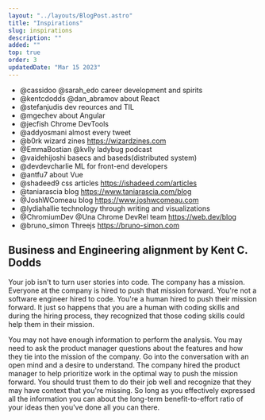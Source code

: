```yaml
---
layout: "../layouts/BlogPost.astro"
title: "Inspirations"
slug: inspirations
description: ""
added: ""
top: true
order: 3
updatedDate: "Mar 15 2023"
---
```


- @cassidoo @sarah_edo career development and spirits
- @kentcdodds @dan_abramov about React
- @stefanjudis dev reources and TIL
- @mgechev about Angular
- @jecfish Chrome DevTools
- @addyosmani almost every tweet
- @b0rk wizard zines https://wizardzines.com
- @EmmaBostian @kvlly ladybug podcast
- @vaidehijoshi basecs and baseds(distributed system)
- @devdevcharlie ML for front-end developers
- @antfu7 about Vue
- @shadeed9 css articles https://ishadeed.com/articles
- @taniarascia blog https://www.taniarascia.com/blog
- @JoshWComeau blog https://www.joshwcomeau.com
- @lydiahallie technology through writing and visualizations
- @ChromiumDev @Una Chrome DevRel team https://web.dev/blog
- @bruno_simon Threejs https://bruno-simon.com

## Business and Engineering alignment by Kent C. Dodds
Your job isn't to turn user stories into code. The company has a mission. Everyone at the company is hired to push that mission forward. You're not a software engineer hired to code. You're a human hired to push their mission forward. It just so happens that you are a human with coding skills and during the hiring process, they recognized that those coding skills could help them in their mission.

You may not have enough information to perform the analysis. You may need to ask the product manager questions about the features and how they tie into the mission of the company. Go into the conversation with an open mind and a desire to understand. The company hired the product manager to help prioritize work in the optimal way to push the mission forward. You should trust them to do their job well and recognize that they may have context that you're missing. So long as you effectively expressed all the information you can about the long-term benefit-to-effort ratio of your ideas then you've done all you can there.

